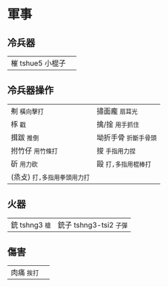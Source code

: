 # 軍事

## 冷兵器

|  |  |
| :--- | :--- |
| 槯 tshue5 小棍子 |  |

## 冷兵器操作

|  |  |
| :--- | :--- |
| 刜 `橫向擊打` | 㩋面龐 `扇耳光` |
| 㭬 `戳` | 擒/捦 `用手抓住` |
| 搑跋 `推倒` | 坳折手骨 `折斷手骨頭` |
| 拊竹仔 `用竹條打` | 捘 `手指用力捏` |
| 斫 `用力砍` | 毆 `打,多指用棍棒打` |
| \(烝攴\) `打,多指用拳頭用力打` |  |

## 火器

|  |  |
| :--- | :--- |
| 銃 tshng3 `槍` | 銃子 tshng3-tsi2 `子彈` |

## 傷害

|  |  |
| :--- | :--- |
| 肉痛 `挨打` |  |

